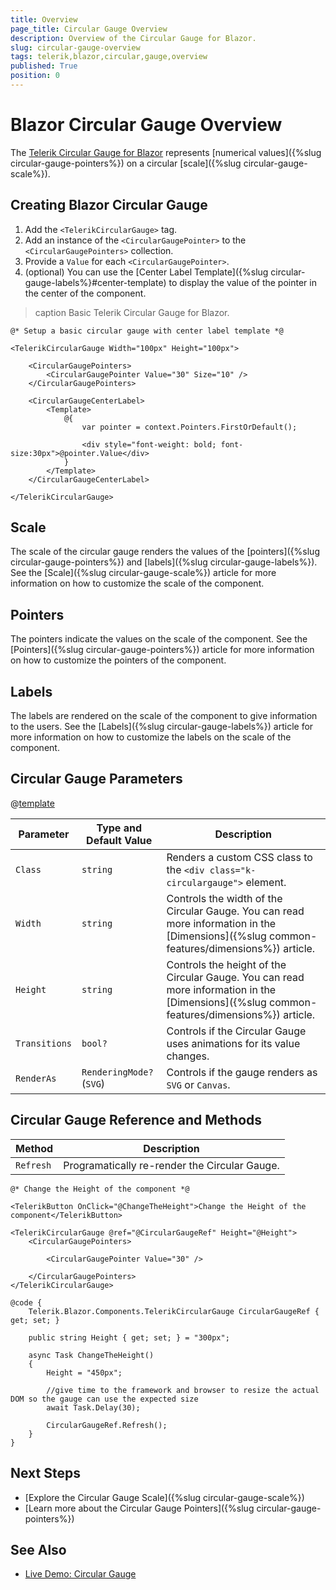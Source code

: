 ```yaml
---
title: Overview
page_title: Circular Gauge Overview
description: Overview of the Circular Gauge for Blazor.
slug: circular-gauge-overview
tags: telerik,blazor,circular,gauge,overview
published: True
position: 0
---
```


# Blazor Circular Gauge Overview

The <a href = "https://www.telerik.com/blazor-ui/circular-gauge" target="_blank">Telerik Circular Gauge for Blazor</a> represents [numerical values]({%slug circular-gauge-pointers%}) on a circular [scale]({%slug circular-gauge-scale%}).

## Creating Blazor Circular Gauge

1. Add the `<TelerikCircularGauge>` tag.
1. Add an instance of the `<CircularGaugePointer>` to the `<CircularGaugePointers>` collection.
1. Provide a `Value` for each `<CircularGaugePointer>`.
1. (optional) You can use the [Center Label Template]({%slug circular-gauge-labels%}#center-template) to display the value of the pointer in the center of the component.

>caption Basic Telerik Circular Gauge for Blazor.

````RAZOR
@* Setup a basic circular gauge with center label template *@

<TelerikCircularGauge Width="100px" Height="100px">

    <CircularGaugePointers>
        <CircularGaugePointer Value="30" Size="10" />
    </CircularGaugePointers>

    <CircularGaugeCenterLabel>
        <Template>
            @{
                var pointer = context.Pointers.FirstOrDefault();

                <div style="font-weight: bold; font-size:30px">@pointer.Value</div>
            }
        </Template>
    </CircularGaugeCenterLabel>

</TelerikCircularGauge>
````

## Scale

The scale of the circular gauge renders the values of the [pointers]({%slug circular-gauge-pointers%}) and [labels]({%slug circular-gauge-labels%}). See the [Scale]({%slug circular-gauge-scale%}) article for more information on how to customize the scale of the component.

## Pointers

The pointers indicate the values on the scale of the component. See the [Pointers]({%slug circular-gauge-pointers%}) article for more information on how to customize the pointers of the component.

## Labels

The labels are rendered on the scale of the component to give information to the users. See the [Labels]({%slug circular-gauge-labels%}) article for more information on how to customize the labels on the scale of the component.

## Circular Gauge Parameters

@[template](/_contentTemplates/common/parameters-table-styles.md#table-layout)

| Parameter | Type and Default Value | Description |
| --- | --- | --- |
| `Class` | `string` | Renders a custom CSS class to the `<div class="k-circulargauge">` element. |
| `Width` | `string` | Controls the width of the Circular Gauge. You can read more information in the [Dimensions]({%slug common-features/dimensions%}) article.|
| `Height` | `string` | Controls the height of the Circular Gauge. You can read more information in the [Dimensions]({%slug common-features/dimensions%}) article. |
| `Transitions` | `bool?` | Controls if the Circular Gauge uses animations for its value changes. |
| `RenderAs` | `RenderingMode?` <br /> (`SVG`) | Controls if the gauge renders as `SVG` or `Canvas`. |

## Circular Gauge Reference and Methods

| Method | Description |
| --- | --- |
| `Refresh` | Programatically re-render the Circular Gauge. |

````RAZOR
@* Change the Height of the component *@

<TelerikButton OnClick="@ChangeTheHeight">Change the Height of the component</TelerikButton>

<TelerikCircularGauge @ref="@CircularGaugeRef" Height="@Height">
    <CircularGaugePointers>

        <CircularGaugePointer Value="30" />

    </CircularGaugePointers>
</TelerikCircularGauge>

@code {
    Telerik.Blazor.Components.TelerikCircularGauge CircularGaugeRef { get; set; }

    public string Height { get; set; } = "300px";

    async Task ChangeTheHeight()
    {
        Height = "450px";

        //give time to the framework and browser to resize the actual DOM so the gauge can use the expected size
        await Task.Delay(30);

        CircularGaugeRef.Refresh();
    }
}
````

## Next Steps

* [Explore the Circular Gauge Scale]({%slug circular-gauge-scale%})
* [Learn more about the Circular Gauge Pointers]({%slug circular-gauge-pointers%})

## See Also

* [Live Demo: Circular Gauge](https://demos.telerik.com/blazor-ui/circulargauge/overview)
